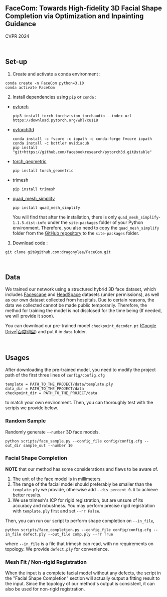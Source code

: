 ## FaceCom: Towards High-fidelity 3D Facial Shape Completion via Optimization and Inpainting Guidance

CVPR 2024

<br>

## Set-up

1. Create and activate a conda environment :

```
conda create -n FaceCom python=3.10
conda activate FaceCom
```

2. Install dependencies using `pip` or `conda` :

- [pytorch](https://pytorch.org/get-started/locally/)

  ```
  pip3 install torch torchvision torchaudio --index-url https://download.pytorch.org/whl/cu118
  ```

- [pytorch3d](https://github.com/facebookresearch/pytorch3d/blob/main/INSTALL.md)

  ```
  conda install -c fvcore -c iopath -c conda-forge fvcore iopath
  conda install -c bottler nvidiacub
  pip install "git+https://github.com/facebookresearch/pytorch3d.git@stable"
  ```

- [torch_geometric](https://pytorch-geometric.readthedocs.io/en/latest/install/installation.html)

  ```
  pip install torch_geometric
  ```

- trimesh

  ```
  pip install trimesh
  ```

- [quad_mesh_simplify](https://github.com/jannessm/quadric-mesh-simplification)

  ```
  pip install quad_mesh_simplify
  ```

  You will find that after the installation, there is only `quad_mesh_simplify-1.1.5.dist-info` under the `site-packages` folder of your Python environment. Therefore, you also need to copy the `quad_mesh_simplify` folder from the [GitHub repository](https://github.com/jannessm/quadric-mesh-simplification) to the `site-packages` folder.

3. Download code :

```
git clone git@github.com:dragonylee/FaceCom.git
```

<br>

## Data

We trained our network using a structured hybrid 3D face dataset, which includes [Facescape](https://facescape.nju.edu.cn/) and [HeadSpace](https://www-users.york.ac.uk/~np7/research/Headspace/) datasets (under permissions), as well as our own dataset collected from hospitals. Due to certain reasons, the data we collected cannot be made public temporarily. Therefore, the method for training the model is not disclosed for the time being (If needed, we will provide it soon).

You can download our pre-trained model `checkpoint_decoder.pt` ([Google Drive](https://drive.google.com/file/d/1oPfWRPgCXjAffPJWfZyZyZOgd5EYPrHf/view?usp=drive_link)|[百度网盘](https://pan.baidu.com/s/1SsBW08yieLTCbK9ec6EnwA?pwd=z4vc)) and put it in `data` folder.

<br>

## Usages

After downloading the pre-trained model, you need to modify the project path of the first three lines of `config/config.cfg` 

```
template = PATH_TO_THE_PROJECT/data/template.ply
data_dir = PATH_TO_THE_PROJECT/data
checkpoint_dir = PATH_TO_THE_PROJECT/data
```

to match your own environment. Then, you can thoroughly test with the scripts we provide below.

### Random Sample

Randomly generate `--number` 3D face models.

```
python scripts/face_sample.py --config_file config/config.cfg --out_dir sample_out --number 10
```

### Facial Shape Completion

**NOTE** that our method has some considerations and flaws to be aware of.

1. The unit of the face model is in millimeters.
2. The range of the facial model should preferably be smaller than the `template.ply` we provide, otherwise add  `--dis_percent 0.8` to achieve better results.
3. We use trimesh's ICP for rigid registration, but are unsure of its accuracy and robustness. You may perform precise rigid registration with `template.ply` first and set `--rr False`.

Then, you can run our script to perform shape completion on `--in_file`, 

```
python scripts/face_completion.py --config_file config/config.cfg --in_file defect.ply --out_file comp.ply --rr True
```

where `--in_file` is a file that trimesh can read, with no requirements on topology. We provide `defect.ply` for convenience.

### Mesh Fit / Non-rigid Registration

When the input is a complete facial model without any defects, the script in the "Facial Shape Completion" section will actually output a fitting result to the input. Since the topology of our method's output is consistent, it can also be used for non-rigid registration.
